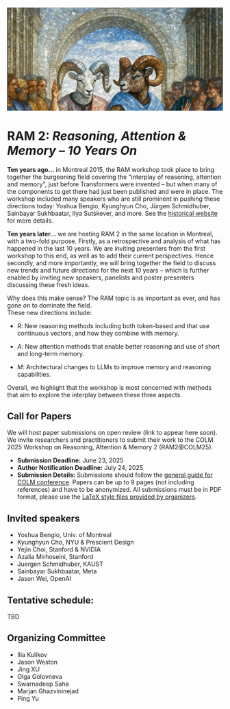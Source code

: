 <p align="center">
    <img src=./ram2.jpeg width="900"> 
</p>


# RAM 2: <em>Reasoning, Attention & Memory – 10 Years On</em>

<b>Ten years ago...</b> in Montreal 2015, the RAM workshop took place to bring together the burgeoning field covering the "interplay of reasoning, attention and memory", just before Transformers were invented – but when many of the components to get there had just been published and were in place. The workshop included many speakers who are still prominent in pushing these directions today: Yoshua Bengio, Kyunghyun Cho, Jürgen Schmidhuber, Sainbayar Sukhbaatar, Ilya Sutskever, and more. See the <a href="https://www.facebook.com/events/1171762492838116/" target="_blank">historical website</a> for more details.

<b>Ten years later...</b> we are hosting RAM 2 in the same location in Montreal, with a two-fold purpose. Firstly, as a retrospective and analysis of what has happened in the last 10 years. We are inviting presenters from the first workshop to this end, as well as to add their current perspectives. Hence secondly, and more importantly, we will bring together the field to discuss new trends and future directions for the next 10 years – which is further enabled by inviting new speakers, panelists and poster presenters discussing these fresh ideas.

Why does this make sense? The RAM topic is as important as ever, and has gone on to dominate the field. </br>
These new directions include:

- <em>R</em>: New reasoning methods including both token-based and that use continuous vectors, and how they combine with memory.

- <em>A</em>: New attention methods that enable better reasoning and use of short and long-term memory.

- <em>M</em>: Architectural changes to LLMs to improve memory and reasoning capabilities.

Overall, we highlight that the workshop is most concerned with methods that aim to explore the interplay between these three aspects.


## Call for Papers

We will host paper submissions on open review (link to appear here soon). We invite researchers and practitioners to submit their work to the COLM 2025 Workshop on Reasoning, Attention & Memory 2 (RAM2@COLM25). 

* **Submission Deadline:** June 23, 2025
* **Author Notification Deadline:** July 24, 2025
* **Submission Details:** Submissions should follow the [general guide for COLM conference](https://colmweb.org/cfp.html). Papers can be up to 9 pages (not including references) and have to be anonymized.  All submissions must be in PDF format, please use the [LaTeX style files provided by organizers](https://github.com/COLM-org/Template/archive/refs/tags/2025.zip).


## Invited speakers
+ Yoshua Bengio, Univ. of Montreal
+ Kyunghyun Cho, NYU & Prescient Design
+ Yejin Choi, Stanford & NVIDIA
+ Azalia Mirhoseini, Stanford
+ Juergen Schmidhuber, KAUST
+ Sainbayar Sukhbaatar, Meta
+ Jason Wei, OpenAI


## Tentative schedule:
TBD


## Organizing Committee
+ Ilia Kulikov
+ Jason Weston
+ Jing XU
+ Olga Golovneva
+ Swarnadeep Saha
+ Marjan Ghazvininejad
+ Ping Yu
